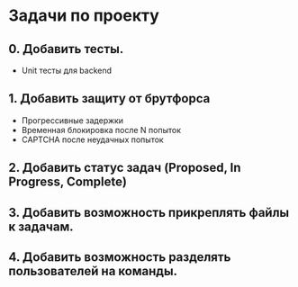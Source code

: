# Задачи по проекту

## 0. Добавить тесты.
- Unit тесты для backend

## 1. Добавить защиту от брутфорса
  - Прогрессивные задержки
  - Временная блокировка после N попыток
  - CAPTCHA после неудачных попыток

## 2. Добавить статус задач (Proposed, In Progress, Complete)

## 3. Добавить возможность прикреплять файлы к задачам.

## 4. Добавить возможность разделять пользователей на команды.
